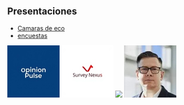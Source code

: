 
## Presentaciones

- [Camaras de eco](/echo-chambers.html)
- [encuestas](/analisis-encuestas.html)

![](ima/OpinionPulse.jpeg)
![](ima/SurveyNexus.jpeg)
![](ima/LAnalaytics.jpg)
![](ima/chief_economist.jpg)
